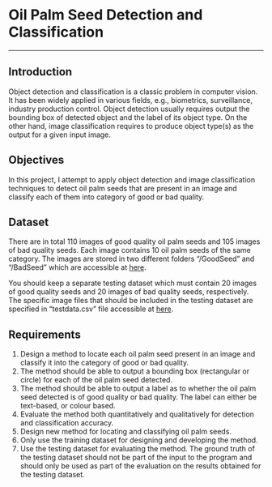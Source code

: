 # Oil Palm Seed Detection and Classification

---

## Introduction
Object detection and classification is a classic problem in computer vision. It has been
widely applied in various fields, e.g., biometrics, surveillance, industry production
control. Object detection usually requires output the bounding box of detected object
and the label of its object type. On the other hand, image classification requires to
produce object type(s) as the output for a given input image. 

## Objectives
In this project, I attempt to apply object detection and image classification
techniques to detect oil palm seeds that are present in an image and classify each of
them into category of good or bad quality.

## Dataset
There are in total 110 images of good quality oil palm seeds and 105 images of bad
quality seeds. Each image contains 10 oil palm seeds of the same category. The
images are stored in two different folders “/GoodSeed” and “/BadSeed” which are
accessible at [here](https://drive.google.com/drive/folders1am1DG21TZJ8fiYNPADPoc04N9JkB8Cy8?usp=sharing).

You should keep a separate testing dataset which must contain 20 images of good
quality seeds and 20 images of bad quality seeds, respectively. The specific image
files that should be included in the testing dataset are specified in “testdata.csv” file
accessible at [here](https://drive.google.com/drive/folders/1UcFoMGnBto_8lj90srdeKiM8PxeNYk8V?usp=sharing).

## Requirements
1. Design a method to locate each oil palm seed present in an image and classify
it into the category of good or bad quality.
2. The method should be able to output a bounding box (rectangular or circle)
for each of the oil palm seed detected.
3. The method should be able to output a label as to whether the oil palm seed
detected is of good quality or bad quality. The label can either be text-based,
or colour based.
4. Evaluate the method both quantitatively and qualitatively for
detection and classification accuracy.
7. Design new method for locating and classifying oil palm
seeds.
8. Only use the training dataset for designing and developing the
method.
9. Use the testing dataset for evaluating the method. The ground
truth of the testing dataset should not be part of the input to the program and
should only be used as part of the evaluation on the results obtained for the
testing dataset.
